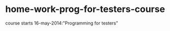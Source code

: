 home-work-prog-for-testers-course
=================================

course starts 16-may-2014:"Programming for testers"
